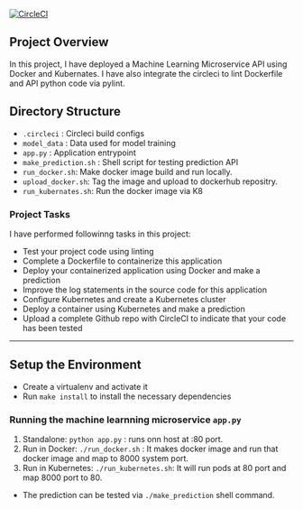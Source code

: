 [![CircleCI](https://circleci.com/gh/amitdu/udacity-ml.svg?style=svg)](https://app.circleci.com/pipelines/github/amitdu/udacity-ml)

## Project Overview

In this project, I have deployed a Machine Learning Microservice API using Docker and Kubernates. I have also integrate the circleci to lint Dockerfile and API python code via pylint.

## Directory Structure

- `.circleci` : Circleci build configs
- `model_data` : Data used for model training
- `app.py` : Application entrypoint
- `make_prediction.sh` : Shell script for testing prediction API
- `run_docker.sh`: Make docker image build and run locally. 
- `upload_docker.sh`: Tag the image and upload to dockerhub repositry. 
- `run_kubernates.sh`: Run the docker image via K8


### Project Tasks

I have performed followinng tasks in this project:

- Test your project code using linting
- Complete a Dockerfile to containerize this application
- Deploy your containerized application using Docker and make a prediction
- Improve the log statements in the source code for this application
- Configure Kubernetes and create a Kubernetes cluster
- Deploy a container using Kubernetes and make a prediction
- Upload a complete Github repo with CircleCI to indicate that your code has been tested

---

## Setup the Environment

- Create a virtualenv and activate it
- Run `make install` to install the necessary dependencies

### Running the machine learnning microservice `app.py`

1. Standalone: `python app.py` : runs onn host at :80 port.
2. Run in Docker: `./run_docker.sh` : It makes docker image and run that docker image and map to 8000 system port.
3. Run in Kubernetes: `./run_kubernetes.sh`: It will run pods at 80 port and map 8000 port to 80.

- The prediction can be tested via `./make_prediction` shell command.
